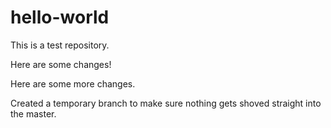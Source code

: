 # hello-world
This is a test repository.

Here are some changes!

Here are some more changes.

Created a temporary branch to make sure nothing gets shoved straight into the master.
